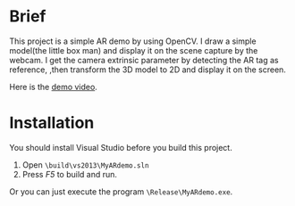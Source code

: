 # Brief
This project is a simple AR demo by using OpenCV. I draw a simple model(the little box man) and display it on the scene capture by the webcam. I get the camera extrinsic parameter by detecting the AR tag as reference, ,then transform the 3D model to 2D and display it on the screen.

Here is the [demo video](https://www.youtube.com/watch?v=kr7XexDnWBU).

# Installation
You should install Visual Studio before you build this project.

 1. Open `\build\vs2013\MyARdemo.sln`
 2. Press *F5* to build and run.

Or you can just execute the program `\Release\MyARdemo.exe`.
